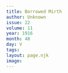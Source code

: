 ```yaml
---
title: Borrowed Mirth
author: Unknown
issue: 22
volume: 11
year: 1916
month: 48
day: V
tags:
layout: page.njk
image:
---
```





